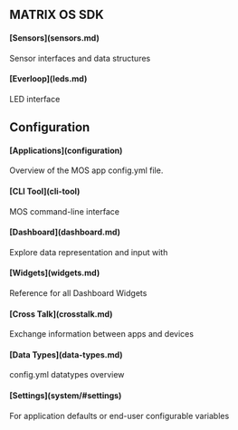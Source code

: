 ## MATRIX OS SDK
<h4 style="padding-top:0;">[Sensors](sensors.md)</h4>
Sensor interfaces and data structures
<h4 style="padding-top:0;">[Everloop](leds.md)</h4>
LED interface
<!-- <h4 style="padding-top:0;">[Filters](filters.md)</h4>
Filtering data -->
<!-- <h4 style="padding-top:0;">[Computer Vision](computer-vision.md)</h4>
Computer Vision services -->
<!-- <h4 style="padding-top:0;">[Microphones](microphone.md)</h4>
Microphone Services. -->
<!-- <h4 style="padding-top:0;">[GPIO](gpio.md)</h4>
GPIO interfaces and servo function -->
<!-- <h4 style="padding-top:0;">[zigbee](zigbee.md)</h4>
zigbee interfaces -->

## Configuration
<h4 style="padding-top:0;">[Applications](configuration)</h4>
Overview of the MOS app config.yml file.
<h4 style="padding-top:0;">[CLI Tool](cli-tool)</h4>
MOS command-line interface
<h4 style="padding-top:0;">[Dashboard](dashboard.md)</h4>
Explore data representation and input with
<h4 style="padding-top:0;">[Widgets](widgets.md)</h4>
Reference for all Dashboard Widgets
<h4 style="padding-top:0;">[Cross Talk](crosstalk.md)</h4>
Exchange information between apps and devices
<h4 style="padding-top:0;">[Data Types](data-types.md)</h4>
config.yml datatypes overview
<h4 style="padding-top:0;">[Settings](system/#settings)</h4>
For application defaults or end-user configurable variables